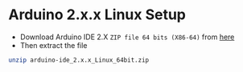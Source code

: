 # Arduino 2.x.x Linux Setup

- Download Arduino IDE 2.X `ZIP file 64 bits (X86-64)` from [here](https://downloads.arduino.cc/arduino-ide/arduino-ide_2.0.3_Linux_64bit.zip)
- Then extract the file
```zsh
unzip arduino-ide_2.x.x_Linux_64bit.zip
````
